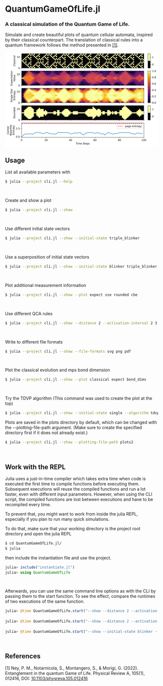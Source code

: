 # QuantumGameOfLife.jl

### A classical simulation of the Quantum Game of Life.

Simulate and create beautiful plots of quantum cellular automata, inspired by their classical counterpart.
The translation of classical rules into a quantum framework follows the method presented in [[1]](#1).



![](plots/plot.svg)

## Usage
List all available parameters with
```bash
$ julia --project cli.jl --help
```
<br/>

Create and show a plot
```bash
$ julia --project cli.jl --show
```
<br/>

Use different initial state vectors
```bash
$ julia --project cli.jl --show --initial-state triple_blinker
```
<br/>

Use a superposition of initial state vectors
```bash
$ julia --project cli.jl --show --initial-state blinker triple_blinker
```
<br/>

Plot additional measurement information
```bash
$ julia --project cli.jl --show --plot expect sse rounded cbe
```
<br/>

Use different QCA rules
```bash
$ julia --project cli.jl --show --distance 2 --activation-interval 2 3
```
<br/>

Write to different file formats
```bash
$ julia --project cli.jl --show --file-formats svg png pdf
```
<br/>

Plot the classical evolution and mps bond dimension
```bash
$ julia --project cli.jl --show --plot classical expect bond_dims
```
<br/>

Try the TDVP algorithm (This command was used to create the plot at the top)
```bash
$ julia --project cli.jl --show --initial-state single --algorithm tdvp1 --num-cells 33 --max-bond-dim 5 --num-steps 250 --sweeps-per-time-step 10 --plot classical expect sse rounded --step-size 0.4 --file-formats svg
```

Plots are saved in the plots directory by default, which can be changed with the --plotting-file-path argument. (Make sure to create the specified directory first if it does not already exist.)
```bash
$ julia --project cli.jl --show --plotting-file-path plots2
```
<br/>

## Work with the REPL
Julia uses a just-in-time compiler which takes extra time when code is executed the first time to compile functions before executing them. Subsequent executions will reuse the compiled functions and run a lot faster, even with different input parameters. However, when using the CLI script, the compiled functions are lost between executions and have to be recompiled every time.

To prevent that, you might want to work from inside the julia REPL, especially if you plan to run many quick simulations.

To do that, make sure that your working directory is the project root directory and open the julia REPL
```bash
$ cd QuantumGameOfLife.jl/
$ julia
```
then include the instantiation file and use the project.
```julia
julia> include("instantiate.jl")
julia> using QuantumGameOfLife
```
<br/>

Afterwards, you can use the same command line options as with the CLI by passing them to the start function. To see the effect, compare the runtimes of two executions of the same function.
```julia
julia> @time QuantumGameOfLife.start("--show --distance 2 --activation-interval 2 3")

julia> @time QuantumGameOfLife.start("--show --distance 2 --activation-interval 2 3")

julia> @time QuantumGameOfLife.start("--show --initial-state blinker --file-formats pdf jpg --plot expect sse rounded")
```

<br/>

## References
<a id="1">[1]</a> 
Ney, P. M., Notarnicola, S., Montangero, S., & Morigi, G. (2022). Entanglement in the quantum Game of Life. Physical Review A, 105(1), 012416, DOI: [10.1103/physreva.105.012416](http://dx.doi.org/10.1103/PhysRevA.105.012416)
